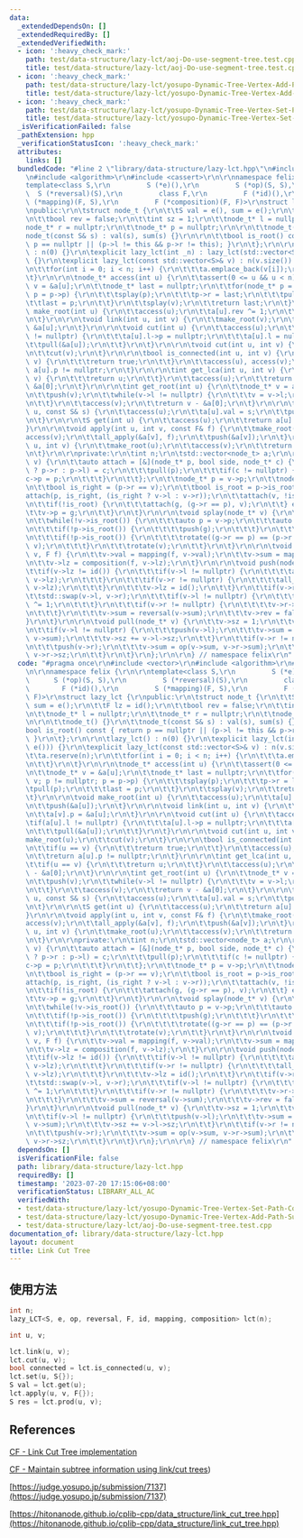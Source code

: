 ```yaml
---
data:
  _extendedDependsOn: []
  _extendedRequiredBy: []
  _extendedVerifiedWith:
  - icon: ':heavy_check_mark:'
    path: test/data-structure/lazy-lct/aoj-Do-use-segment-tree.test.cpp
    title: test/data-structure/lazy-lct/aoj-Do-use-segment-tree.test.cpp
  - icon: ':heavy_check_mark:'
    path: test/data-structure/lazy-lct/yosupo-Dynamic-Tree-Vertex-Add-Path-Sum.test.cpp
    title: test/data-structure/lazy-lct/yosupo-Dynamic-Tree-Vertex-Add-Path-Sum.test.cpp
  - icon: ':heavy_check_mark:'
    path: test/data-structure/lazy-lct/yosupo-Dynamic-Tree-Vertex-Set-Path-Composite.test.cpp
    title: test/data-structure/lazy-lct/yosupo-Dynamic-Tree-Vertex-Set-Path-Composite.test.cpp
  _isVerificationFailed: false
  _pathExtension: hpp
  _verificationStatusIcon: ':heavy_check_mark:'
  attributes:
    links: []
  bundledCode: "#line 2 \"library/data-structure/lazy-lct.hpp\"\n#include <vector>\r\
    \n#include <algorithm>\r\n#include <cassert>\r\n\r\nnamespace felix {\r\n\r\n\
    template<class S,\r\n         S (*e)(),\r\n         S (*op)(S, S),\r\n       \
    \  S (*reversal)(S),\r\n         class F,\r\n         F (*id)(),\r\n         S\
    \ (*mapping)(F, S),\r\n         F (*composition)(F, F)>\r\nstruct lazy_lct {\r\
    \npublic:\r\n\tstruct node_t {\r\n\t\tS val = e(), sum = e();\r\n\t\tF lz = id();\r\
    \n\t\tbool rev = false;\r\n\t\tint sz = 1;\r\n\t\tnode_t* l = nullptr;\r\n\t\t\
    node_t* r = nullptr;\r\n\t\tnode_t* p = nullptr;\r\n\r\n\t\tnode_t() {}\r\n\t\t\
    node_t(const S& s) : val(s), sum(s) {}\r\n\r\n\t\tbool is_root() const { return\
    \ p == nullptr || (p->l != this && p->r != this); }\r\n\t};\r\n\r\n\tlazy_lct()\
    \ : n(0) {}\r\n\texplicit lazy_lct(int _n) : lazy_lct(std::vector<S>(_n, e()))\
    \ {}\r\n\texplicit lazy_lct(const std::vector<S>& v) : n(v.size()) {\r\n\t\ta.reserve(n);\r\
    \n\t\tfor(int i = 0; i < n; i++) {\r\n\t\t\ta.emplace_back(v[i]);\r\n\t\t}\r\n\
    \t}\r\n\r\n\tnode_t* access(int u) {\r\n\t\tassert(0 <= u && u < n);\r\n\t\tnode_t*\
    \ v = &a[u];\r\n\t\tnode_t* last = nullptr;\r\n\t\tfor(node_t* p = v; p != nullptr;\
    \ p = p->p) {\r\n\t\t\tsplay(p);\r\n\t\t\tp->r = last;\r\n\t\t\tpull(p);\r\n\t\
    \t\tlast = p;\r\n\t\t}\r\n\t\tsplay(v);\r\n\t\treturn last;\r\n\t}\r\n\r\n\tvoid\
    \ make_root(int u) {\r\n\t\taccess(u);\r\n\t\ta[u].rev ^= 1;\r\n\t\tpush(&a[u]);\r\
    \n\t}\r\n\r\n\tvoid link(int u, int v) {\r\n\t\tmake_root(v);\r\n\t\ta[v].p =\
    \ &a[u];\r\n\t}\r\n\r\n\tvoid cut(int u) {\r\n\t\taccess(u);\r\n\t\tif(a[u].l\
    \ != nullptr) {\r\n\t\t\ta[u].l->p = nullptr;\r\n\t\t\ta[u].l = nullptr;\r\n\t\
    \t\tpull(&a[u]);\r\n\t\t}\r\n\t}\r\n\r\n\tvoid cut(int u, int v) {\r\n\t\tmake_root(u);\r\
    \n\t\tcut(v);\r\n\t}\r\n\r\n\tbool is_connected(int u, int v) {\r\n\t\tif(u ==\
    \ v) {\r\n\t\t\treturn true;\r\n\t\t}\r\n\t\taccess(u), access(v);\r\n\t\treturn\
    \ a[u].p != nullptr;\r\n\t}\r\n\r\n\tint get_lca(int u, int v) {\r\n\t\tif(u ==\
    \ v) {\r\n\t\t\treturn u;\r\n\t\t}\r\n\t\taccess(u);\r\n\t\treturn access(v) -\
    \ &a[0];\r\n\t}\r\n\r\n\tint get_root(int u) {\r\n\t\tnode_t* v = access(u);\r\
    \n\t\tpush(v);\r\n\t\twhile(v->l != nullptr) {\r\n\t\t\tv = v->l;\r\n\t\t\tpush(v);\r\
    \n\t\t}\r\n\t\taccess(v);\r\n\t\treturn v - &a[0];\r\n\t}\r\n\r\n\tvoid set(int\
    \ u, const S& s) {\r\n\t\taccess(u);\r\n\t\ta[u].val = s;\r\n\t\tpull(&a[u]);\r\
    \n\t}\r\n\r\n\tS get(int u) {\r\n\t\taccess(u);\r\n\t\treturn a[u].val;\r\n\t\
    }\r\n\r\n\tvoid apply(int u, int v, const F& f) {\r\n\t\tmake_root(u);\r\n\t\t\
    access(v);\r\n\t\tall_apply(&a[v], f);\r\n\t\tpush(&a[v]);\r\n\t}\r\n\r\n\tS prod(int\
    \ u, int v) {\r\n\t\tmake_root(u);\r\n\t\taccess(v);\r\n\t\treturn a[v].sum;\r\
    \n\t}\r\n\r\nprivate:\r\n\tint n;\r\n\tstd::vector<node_t> a;\r\n\r\n\tvoid rotate(node_t*\
    \ v) {\r\n\t\tauto attach = [&](node_t* p, bool side, node_t* c) {\r\n\t\t\t(side\
    \ ? p->r : p->l) = c;\r\n\t\t\tpull(p);\r\n\t\t\tif(c != nullptr) {\r\n\t\t\t\t\
    c->p = p;\r\n\t\t\t}\r\n\t\t};\r\n\t\tnode_t* p = v->p;\r\n\t\tnode_t* g = p->p;\r\
    \n\t\tbool is_right = (p->r == v);\r\n\t\tbool is_root = p->is_root();\r\n\t\t\
    attach(p, is_right, (is_right ? v->l : v->r));\r\n\t\tattach(v, !is_right, p);\r\
    \n\t\tif(!is_root) {\r\n\t\t\tattach(g, (g->r == p), v);\r\n\t\t} else {\r\n\t\
    \t\tv->p = g;\r\n\t\t}\r\n\t}\r\n\r\n\tvoid splay(node_t* v) {\r\n\t\tpush(v);\r\
    \n\t\twhile(!v->is_root()) {\r\n\t\t\tauto p = v->p;\r\n\t\t\tauto g = p->p;\r\
    \n\t\t\tif(!p->is_root()) {\r\n\t\t\t\tpush(g);\r\n\t\t\t}\r\n\t\t\tpush(p), push(v);\r\
    \n\t\t\tif(!p->is_root()) {\r\n\t\t\t\trotate((g->r == p) == (p->r == v) ? p :\
    \ v);\r\n\t\t\t}\r\n\t\t\trotate(v);\r\n\t\t}\r\n\t}\r\n\r\n\tvoid all_apply(node_t*\
    \ v, F f) {\r\n\t\tv->val = mapping(f, v->val);\r\n\t\tv->sum = mapping(f, v->sum);\r\
    \n\t\tv->lz = composition(f, v->lz);\r\n\t}\r\n\r\n\tvoid push(node_t* v) {\r\n\
    \t\tif(v->lz != id()) {\r\n\t\t\tif(v->l != nullptr) {\r\n\t\t\t\tall_apply(v->l,\
    \ v->lz);\r\n\t\t\t}\r\n\t\t\tif(v->r != nullptr) {\r\n\t\t\t\tall_apply(v->r,\
    \ v->lz);\r\n\t\t\t}\r\n\t\t\tv->lz = id();\r\n\t\t}\r\n\t\tif(v->rev) {\r\n\t\
    \t\tstd::swap(v->l, v->r);\r\n\t\t\tif(v->l != nullptr) {\r\n\t\t\t\tv->l->rev\
    \ ^= 1;\r\n\t\t\t}\r\n\t\t\tif(v->r != nullptr) {\r\n\t\t\t\tv->r->rev ^= 1;\r\
    \n\t\t\t}\r\n\t\t\tv->sum = reversal(v->sum);\r\n\t\t\tv->rev = false;\r\n\t\t\
    }\r\n\t}\r\n\r\n\tvoid pull(node_t* v) {\r\n\t\tv->sz = 1;\r\n\t\tv->sum = v->val;\r\
    \n\t\tif(v->l != nullptr) {\r\n\t\t\tpush(v->l);\r\n\t\t\tv->sum = op(v->l->sum,\
    \ v->sum);\r\n\t\t\tv->sz += v->l->sz;\r\n\t\t}\r\n\t\tif(v->r != nullptr) {\r\
    \n\t\t\tpush(v->r);\r\n\t\t\tv->sum = op(v->sum, v->r->sum);\r\n\t\t\tv->sz +=\
    \ v->r->sz;\r\n\t\t}\r\n\t}\r\n};\r\n\r\n} // namespace felix\r\n"
  code: "#pragma once\r\n#include <vector>\r\n#include <algorithm>\r\n#include <cassert>\r\
    \n\r\nnamespace felix {\r\n\r\ntemplate<class S,\r\n         S (*e)(),\r\n   \
    \      S (*op)(S, S),\r\n         S (*reversal)(S),\r\n         class F,\r\n \
    \        F (*id)(),\r\n         S (*mapping)(F, S),\r\n         F (*composition)(F,\
    \ F)>\r\nstruct lazy_lct {\r\npublic:\r\n\tstruct node_t {\r\n\t\tS val = e(),\
    \ sum = e();\r\n\t\tF lz = id();\r\n\t\tbool rev = false;\r\n\t\tint sz = 1;\r\
    \n\t\tnode_t* l = nullptr;\r\n\t\tnode_t* r = nullptr;\r\n\t\tnode_t* p = nullptr;\r\
    \n\r\n\t\tnode_t() {}\r\n\t\tnode_t(const S& s) : val(s), sum(s) {}\r\n\r\n\t\t\
    bool is_root() const { return p == nullptr || (p->l != this && p->r != this);\
    \ }\r\n\t};\r\n\r\n\tlazy_lct() : n(0) {}\r\n\texplicit lazy_lct(int _n) : lazy_lct(std::vector<S>(_n,\
    \ e())) {}\r\n\texplicit lazy_lct(const std::vector<S>& v) : n(v.size()) {\r\n\
    \t\ta.reserve(n);\r\n\t\tfor(int i = 0; i < n; i++) {\r\n\t\t\ta.emplace_back(v[i]);\r\
    \n\t\t}\r\n\t}\r\n\r\n\tnode_t* access(int u) {\r\n\t\tassert(0 <= u && u < n);\r\
    \n\t\tnode_t* v = &a[u];\r\n\t\tnode_t* last = nullptr;\r\n\t\tfor(node_t* p =\
    \ v; p != nullptr; p = p->p) {\r\n\t\t\tsplay(p);\r\n\t\t\tp->r = last;\r\n\t\t\
    \tpull(p);\r\n\t\t\tlast = p;\r\n\t\t}\r\n\t\tsplay(v);\r\n\t\treturn last;\r\n\
    \t}\r\n\r\n\tvoid make_root(int u) {\r\n\t\taccess(u);\r\n\t\ta[u].rev ^= 1;\r\
    \n\t\tpush(&a[u]);\r\n\t}\r\n\r\n\tvoid link(int u, int v) {\r\n\t\tmake_root(v);\r\
    \n\t\ta[v].p = &a[u];\r\n\t}\r\n\r\n\tvoid cut(int u) {\r\n\t\taccess(u);\r\n\t\
    \tif(a[u].l != nullptr) {\r\n\t\t\ta[u].l->p = nullptr;\r\n\t\t\ta[u].l = nullptr;\r\
    \n\t\t\tpull(&a[u]);\r\n\t\t}\r\n\t}\r\n\r\n\tvoid cut(int u, int v) {\r\n\t\t\
    make_root(u);\r\n\t\tcut(v);\r\n\t}\r\n\r\n\tbool is_connected(int u, int v) {\r\
    \n\t\tif(u == v) {\r\n\t\t\treturn true;\r\n\t\t}\r\n\t\taccess(u), access(v);\r\
    \n\t\treturn a[u].p != nullptr;\r\n\t}\r\n\r\n\tint get_lca(int u, int v) {\r\n\
    \t\tif(u == v) {\r\n\t\t\treturn u;\r\n\t\t}\r\n\t\taccess(u);\r\n\t\treturn access(v)\
    \ - &a[0];\r\n\t}\r\n\r\n\tint get_root(int u) {\r\n\t\tnode_t* v = access(u);\r\
    \n\t\tpush(v);\r\n\t\twhile(v->l != nullptr) {\r\n\t\t\tv = v->l;\r\n\t\t\tpush(v);\r\
    \n\t\t}\r\n\t\taccess(v);\r\n\t\treturn v - &a[0];\r\n\t}\r\n\r\n\tvoid set(int\
    \ u, const S& s) {\r\n\t\taccess(u);\r\n\t\ta[u].val = s;\r\n\t\tpull(&a[u]);\r\
    \n\t}\r\n\r\n\tS get(int u) {\r\n\t\taccess(u);\r\n\t\treturn a[u].val;\r\n\t\
    }\r\n\r\n\tvoid apply(int u, int v, const F& f) {\r\n\t\tmake_root(u);\r\n\t\t\
    access(v);\r\n\t\tall_apply(&a[v], f);\r\n\t\tpush(&a[v]);\r\n\t}\r\n\r\n\tS prod(int\
    \ u, int v) {\r\n\t\tmake_root(u);\r\n\t\taccess(v);\r\n\t\treturn a[v].sum;\r\
    \n\t}\r\n\r\nprivate:\r\n\tint n;\r\n\tstd::vector<node_t> a;\r\n\r\n\tvoid rotate(node_t*\
    \ v) {\r\n\t\tauto attach = [&](node_t* p, bool side, node_t* c) {\r\n\t\t\t(side\
    \ ? p->r : p->l) = c;\r\n\t\t\tpull(p);\r\n\t\t\tif(c != nullptr) {\r\n\t\t\t\t\
    c->p = p;\r\n\t\t\t}\r\n\t\t};\r\n\t\tnode_t* p = v->p;\r\n\t\tnode_t* g = p->p;\r\
    \n\t\tbool is_right = (p->r == v);\r\n\t\tbool is_root = p->is_root();\r\n\t\t\
    attach(p, is_right, (is_right ? v->l : v->r));\r\n\t\tattach(v, !is_right, p);\r\
    \n\t\tif(!is_root) {\r\n\t\t\tattach(g, (g->r == p), v);\r\n\t\t} else {\r\n\t\
    \t\tv->p = g;\r\n\t\t}\r\n\t}\r\n\r\n\tvoid splay(node_t* v) {\r\n\t\tpush(v);\r\
    \n\t\twhile(!v->is_root()) {\r\n\t\t\tauto p = v->p;\r\n\t\t\tauto g = p->p;\r\
    \n\t\t\tif(!p->is_root()) {\r\n\t\t\t\tpush(g);\r\n\t\t\t}\r\n\t\t\tpush(p), push(v);\r\
    \n\t\t\tif(!p->is_root()) {\r\n\t\t\t\trotate((g->r == p) == (p->r == v) ? p :\
    \ v);\r\n\t\t\t}\r\n\t\t\trotate(v);\r\n\t\t}\r\n\t}\r\n\r\n\tvoid all_apply(node_t*\
    \ v, F f) {\r\n\t\tv->val = mapping(f, v->val);\r\n\t\tv->sum = mapping(f, v->sum);\r\
    \n\t\tv->lz = composition(f, v->lz);\r\n\t}\r\n\r\n\tvoid push(node_t* v) {\r\n\
    \t\tif(v->lz != id()) {\r\n\t\t\tif(v->l != nullptr) {\r\n\t\t\t\tall_apply(v->l,\
    \ v->lz);\r\n\t\t\t}\r\n\t\t\tif(v->r != nullptr) {\r\n\t\t\t\tall_apply(v->r,\
    \ v->lz);\r\n\t\t\t}\r\n\t\t\tv->lz = id();\r\n\t\t}\r\n\t\tif(v->rev) {\r\n\t\
    \t\tstd::swap(v->l, v->r);\r\n\t\t\tif(v->l != nullptr) {\r\n\t\t\t\tv->l->rev\
    \ ^= 1;\r\n\t\t\t}\r\n\t\t\tif(v->r != nullptr) {\r\n\t\t\t\tv->r->rev ^= 1;\r\
    \n\t\t\t}\r\n\t\t\tv->sum = reversal(v->sum);\r\n\t\t\tv->rev = false;\r\n\t\t\
    }\r\n\t}\r\n\r\n\tvoid pull(node_t* v) {\r\n\t\tv->sz = 1;\r\n\t\tv->sum = v->val;\r\
    \n\t\tif(v->l != nullptr) {\r\n\t\t\tpush(v->l);\r\n\t\t\tv->sum = op(v->l->sum,\
    \ v->sum);\r\n\t\t\tv->sz += v->l->sz;\r\n\t\t}\r\n\t\tif(v->r != nullptr) {\r\
    \n\t\t\tpush(v->r);\r\n\t\t\tv->sum = op(v->sum, v->r->sum);\r\n\t\t\tv->sz +=\
    \ v->r->sz;\r\n\t\t}\r\n\t}\r\n};\r\n\r\n} // namespace felix\r\n"
  dependsOn: []
  isVerificationFile: false
  path: library/data-structure/lazy-lct.hpp
  requiredBy: []
  timestamp: '2023-07-20 17:15:06+08:00'
  verificationStatus: LIBRARY_ALL_AC
  verifiedWith:
  - test/data-structure/lazy-lct/yosupo-Dynamic-Tree-Vertex-Set-Path-Composite.test.cpp
  - test/data-structure/lazy-lct/yosupo-Dynamic-Tree-Vertex-Add-Path-Sum.test.cpp
  - test/data-structure/lazy-lct/aoj-Do-use-segment-tree.test.cpp
documentation_of: library/data-structure/lazy-lct.hpp
layout: document
title: Link Cut Tree
---
```


## 使用方法
```cpp
int n;
lazy_LCT<S, e, op, reversal, F, id, mapping, composition> lct(n);

int u, v;

lct.link(u, v);
lct.cut(u, v);
bool connected = lct.is_connected(u, v);
lct.set(u, S{});
S val = lct.get(u);
lct.apply(u, v, F{});
S res = lct.prod(u, v);
```

## References
[CF - Link Cut Tree implementation](https://codeforces.com/blog/entry/75885)

[CF - Maintain subtree information using link/cut trees](https://codeforces.com/blog/entry/67637))

[https://judge.yosupo.jp/submission/7137](https://judge.yosupo.jp/submission/7137)

[https://hitonanode.github.io/cplib-cpp/data_structure/link_cut_tree.hpp](https://hitonanode.github.io/cplib-cpp/data_structure/link_cut_tree.hpp)